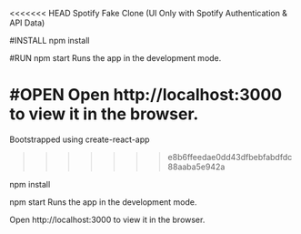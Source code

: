 <<<<<<< HEAD
Spotify Fake Clone (UI Only with Spotify Authentication & API Data)

#INSTALL npm install

#RUN npm start Runs the app in the development mode.

#OPEN Open http://localhost:3000 to view it in the browser.
=======
Bootstrapped using create-react-app
>>>>>>> e8b6ffeedae0dd43dfbebfabdfdc88aaba5e942a

npm install


npm start Runs the app in the development mode. 


Open http://localhost:3000 to view it in the browser.
